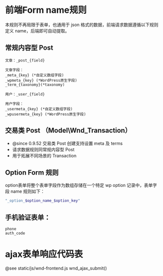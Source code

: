 # 前端Form name规则
本规则不再局限于表单，也通用于 json 格式的数据，前端请求数据遵循以下规则定义 name，后端即可自动提取。

## 常规内容型 Post
	文章：_post_{field}

	文章字段：
	_meta_{key} (*自定义数组字段)
	_wpmeta_{key} (*WordPress原生字段)
	_term_{taxonomy}(*taxonomy)

	用户：_user_{field}

	用户字段：
	_usermeta_{key} (*自定义数组字段)
	_wpusermeta_{key} (*WordPress原生字段)

## 交易类 Post （Model\Wnd_Transaction） 
- @since 0.9.52 交易类 Post 创建支持设置  meta 及 terms
- 请求数据规则同常规内容型 Post
- 用于拓展不同场景的 Transaction

## Option Form 规则
option表单将整个表单字段作为数组存储在一个特定 wp option 记录中，表单字段 name 规则如下：
```php
"_option_$option_name_$option_key"
```

## 手机验证表单：
	phone
	auth_code

# ajax表单响应代码表
@see static/js/wnd-frontend.js wnd_ajax_submit()